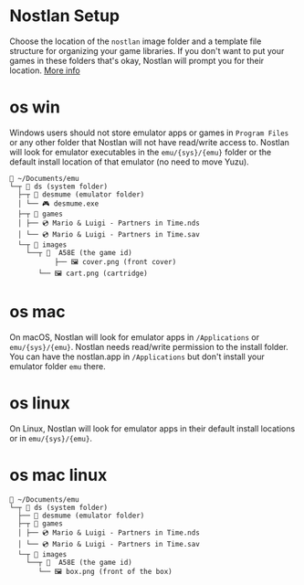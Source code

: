# Nostlan Setup

Choose the location of the `nostlan` image folder and a template file structure for organizing your game libraries. If you don't want to put your games in these folders that's okay, Nostlan will prompt you for their location. [More info](https://github.com/quinton-ashley/nostlan#nostlan-file-structure)

# os win

Windows users should not store emulator apps or games in `Program Files` or any other folder that Nostlan will not have read/write access to. Nostlan will look for emulator executables in the `emu/{sys}/{emu}` folder or the default install location of that emulator (no need to move Yuzu).

```
📁 ~/Documents/emu
└─┬ 📁 ds (system folder)
  ├─┬ 📁 desmume (emulator folder)
  │ └── 🎮 desmume.exe
  ├─┬ 📁 games
  │ ├── 💿 Mario & Luigi - Partners in Time.nds
  │ └── 💿 Mario & Luigi - Partners in Time.sav
  └─┬ 📁 images
    └──┬ 📁  A58E (the game id)
		   ├── 🖼 cover.png (front cover)
       └── 🖼 cart.png (cartridge)
```

# os mac

On macOS, Nostlan will look for emulator apps in `/Applications` or `emu/{sys}/{emu}`. Nostlan needs read/write permission to the install folder. You can have the nostlan.app in `/Applications` but don't install your emulator folder `emu` there.

# os linux

On Linux, Nostlan will look for emulator apps in their default install locations or in `emu/{sys}/{emu}`.

# os mac linux

```
📁 ~/Documents/emu
└─┬ 📁 ds (system folder)
  ├── 📁 desmume (emulator folder)
  ├─┬ 📁 games
  │ ├── 💿 Mario & Luigi - Partners in Time.nds
  │ └── 💿 Mario & Luigi - Partners in Time.sav
  └─┬ 📁 images
    └──┬ 📁  A58E (the game id)
       └── 🖼 box.png (front of the box)
```
